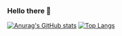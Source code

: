 ### Hello there 👋
[![Anurag's GitHub stats](https://github-readme-stats.vercel.app/api?username=cyberknopa&hide_title=true)](https://github.com/anuraghazra/github-readme-stats)
[![Top Langs](https://github-readme-stats.vercel.app/api/top-langs/?username=cyberknopa&layout=compact)](https://github.com/anuraghazra/github-readme-stats)

<!--[![Top Langs](https://github-readme-stats.vercel.app/api/top-langs/?username=cyberknopa&hide_title=true)](https://github.com/anuraghazra/github-readme-stats)-->


<!--
**cyberknopa/cyberknopa** is a ✨ _special_ ✨ repository because its `README.md` (this file) appears on your GitHub profile.

Here are some ideas to get you started:

- 🔭 I’m currently working on ...
- 🌱 I’m currently learning ...
- 👯 I’m looking to collaborate on ...
- 🤔 I’m looking for help with ...
- 💬 Ask me about ...
- 📫 How to reach me: ...
- 😄 Pronouns: ...
- ⚡ Fun fact: ...
-->
